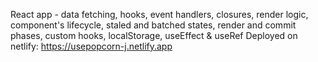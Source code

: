 React app - data fetching, hooks, event handlers, closures, render logic, component's lifecycle, staled and batched states, render and commit phases, custom hooks, localStorage, useEffect & useRef 
Deployed on netlify: https://usepopcorn-j.netlify.app
